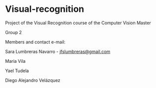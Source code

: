 # Visual-recognition

Project of the Visual Recognition course of the Computer Vision Master

Group 2

Members and contact e-mail:

Sara Lumbreras Navarro - jfslumbreras@gmail.com

Maria Vila

Yael Tudela

Diego Alejandro Velázquez
